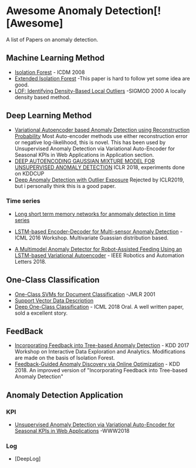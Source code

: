 # Awesome Anomaly Detection[![Awesome]
A list of Papers on anomaly detection.



## Machine Learning Method
- [Isolation Forest](https://cs.nju.edu.cn/zhouzh/zhouzh.files/publication/icdm08b.pdf) - ICDM 2008
- [Extended Isolation Forest](http://matias-ck.com/files/papers/Extended_Isolation_Forest.pdf) 
-This paper is hard to follow yet some idea are good.
- [LOF: Identifying Density-Based Local Outliers](http://www.dbs.ifi.lmu.de/Publikationen/Papers/LOF.pdf) -SIGMOD 2000 A locally density based method.




## Deep Learning Method
- [Variational Autoencoder based Anomaly Detection using Reconstruction Probability](http://dm.snu.ac.kr/static/docs/TR/SNUDM-TR-2015-03.pdf)      Most Auto-encoder methods use either reconstruction error or negative log-likelihood, this is novel. This has been used by Unsupervised Anomaly Detection via Variational Auto-Encoder for Seasonal KPIs in Web Applications in Application section.
- [DEEP AUTOENCODING GAUSSIAN MIXTURE MODEL FOR UNSUPERVISED ANOMALY DETECTION](https://openreview.net/pdf?id=BJJLHbb0-) ICLR 2018, experiments done on KDDCUP
- [Deep Anomaly Detection with Outlier Exposure](https://github.com/hendrycks/outlier-exposure) 
Rejected by ICLR2019, but i personally think this is a good paper.

### Time series
- [Long short term memory networks for anmomaly detection in time series](https://www.elen.ucl.ac.be/Proceedings/esann/esannpdf/es2015-56.pdf)

- [LSTM-based Encoder-Decoder for Multi-sensor Anomaly Detection](https://arxiv.org/pdf/1607.00148.pdf) - ICML 2016 Workshop. Multivariate Guassian distribution based.

- [A Multimodel Anomaly Detector for Robot-Assisted Feeding Using an LSTM-based Variational Autoencoder](https://arxiv.org/pdf/1711.00614.pdf) - IEEE Robotics and Automation Letters 2018. 



## One-Class Classification
- [One-Class SVMs for Document Classification](http://www.jmlr.org/papers/volume2/manevitz01a/manevitz01a.pdf) -JMLR 2001 
- [Support Vector Data Description](http://citeseerx.ist.psu.edu/viewdoc/download?doi=10.1.1.100.1425&rep=rep1&type=pdf) 
- [Deep One-Class Classification](http://proceedings.mlr.press/v80/ruff18a/ruff18a.pdf) - ICML 2018 Oral. A well written paper, sold a excellent story.



## FeedBack
- [Incorporating Feedback into Tree-based Anomaly Detection](https://github.com/ai/size-limit) - KDD 2017 Workshop on Interactive Data Exploration and Analytics. 
Modifications are made on the basis of Isolation Forest.
- [Feedback-Guided Anomaly Discovery via Online Optimization](http://web.engr.oregonstate.edu/~afern/papers/kdd18-siddiqui.pdf) - KDD 2018.
An improved version of "Incorporating Feedback into Tree-based Anomaly Detection"



## Anomaly Detection Application
### KPI
- [Unsupervised Anomaly Detection via Variational Auto-Encoder for Seasonal KPIs in Web Applications](https://arxiv.org/pdf/1802.03903) -WWW2018 
### Log
- [DeepLog]











